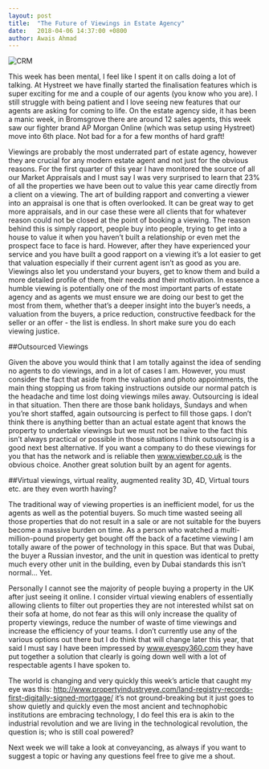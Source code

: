 ```yaml
---
layout: post
title:  "The Future of Viewings in Estate Agency"
date:   2018-04-06 14:37:00 +0800
author: Awais Ahmad
---
```


![CRM]({{site.url}}/images/iStock-642799740.jpg)


This week has been mental, I feel like I spent it on calls doing a lot of talking. At Hystreet we have finally started the finalisation features which is super exciting for me and a couple of our agents (you know who you are). I still struggle with being patient and I love seeing new features that our agents are asking for coming to life. On the estate agency side, it has been a manic week, in Bromsgrove there are around 12 sales agents, this week saw our fighter brand AP Morgan Online (which was setup using Hystreet) move into 6th place. Not bad for a for a few months of hard graft!

<!--more-->

Viewings are probably the most underrated part of estate agency, however they are crucial for any modern estate agent and not just for the obvious reasons. For the first quarter of this year I have monitored the source of all our Market Appraisals and I must say I was very surprised to learn that 23% of all the properties we have been out to value this year came directly from a client on a viewing. The art of building rapport and converting a viewer into an appraisal is one that is often overlooked. It can be great way to get more appraisals, and in our case these were all clients that for whatever reason could not be closed at the point of booking a viewing. The reason behind this is simply rapport, people buy into people, trying to get into a house to value it when you haven’t built a relationship or even met the prospect face to face is hard. However, after they have experienced your service and you have built a good rapport on a viewing it’s a lot easier to get that valuation especially if their current agent isn’t as good as you are. Viewings also let you understand your buyers, get to know them and build a more detailed profile of them, their needs and their motivation. In essence a humble viewing is potentially one of the most important parts of estate agency and as agents we must ensure we are doing our best to get the most from them, whether that’s a deeper insight into the buyer’s needs, a valuation from the buyers, a price reduction, constructive feedback for the seller or an offer - the list is endless. In short make sure you do each viewing justice.

##Outsourced Viewings

Given the above you would think that I am totally against the idea of sending no agents to do viewings, and in a lot of cases I am. However, you must consider the fact that aside from the valuation and photo appointments, the main thing stopping us from taking instructions outside our normal patch is the headache and time lost doing viewings miles away. Outsourcing is ideal in that situation. Then there are those bank holidays, Sundays and when you’re short staffed, again outsourcing is perfect to fill those gaps. I don’t think there is anything better than an actual estate agent that knows the property to undertake viewings but we must not be naïve to the fact this isn’t always practical or possible in those situations I think outsourcing is a good next best alternative. If you want a company to do these viewings for you that has the network and is reliable then www.viewber.co.uk is the obvious choice. Another great solution built by an agent for agents.

##Virtual viewings, virtual reality, augmented reality 3D, 4D, Virtual tours etc. are they even worth having?

The traditional way of viewing properties is an inefficient model, for us the agents as well as the potential buyers. So much time wasted seeing all those properties that do not result in a sale or are not suitable for the buyers become a massive burden on time. As a person who watched a multi-million-pound property get bought off the back of a facetime viewing I am totally aware of the power of technology in this space. But that was Dubai, the buyer a Russian investor, and the unit in question was identical to pretty much every other unit in the building, even by Dubai standards this isn’t normal… Yet.

Personally I cannot see the majority of people buying a property in the UK after just seeing it online. I consider virtual viewing enablers of essentially allowing clients to filter out properties they are not interested whilst sat on their sofa at home, do not fear as this will only increase the quality of property viewings, reduce the number of waste of time viewings and increase the efficiency of your teams. I don’t currently use any of the various options out there but I do think that will change later this year, that said I must say I have been impressed by www.eyespy360.com they have put together a solution that clearly is going down well with a lot of respectable agents I have spoken to.  

The world is changing and very quickly this week’s article that caught my eye was this:
http://www.propertyindustryeye.com/land-registry-records-first-digitally-signed-mortgage/
it’s not ground-breaking but it just goes to show quietly and quickly even the most ancient and technophobic institutions are embracing technology, I do feel this era is akin to the industrial revolution and we are living in the technological revolution, the question is; who is still coal powered?

Next week we will take a look at conveyancing, as always if you want to suggest a topic or having any questions feel free to give me a shout.

